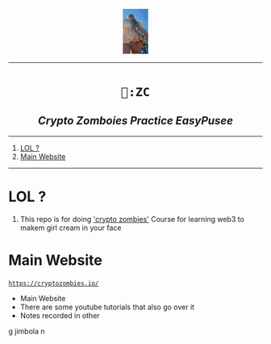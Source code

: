 <p align="center">
<img src="px/p.gif" width="50">
</p>


----

<h1 align="center"><code>🧮:ZC</code></h1>
<h2 align="center"><i>Crypto Zomboies Practice EasyPusee</i></h2>

----
1. [LOL ?](#lol-)
2. [Main Website](#main-website)

----

# LOL ?

1. This repo is for doing ['crypto zombies'](https://cryptozombies.io/) Course for learning web3 to makem girl cream in your face 

# Main Website 

[`https://cryptozombies.io/`](https://cryptozombies.io/)
- Main Website 
- There are some youtube tutorials that also go over it 
- Notes recorded in other 

 g jimbola n 
